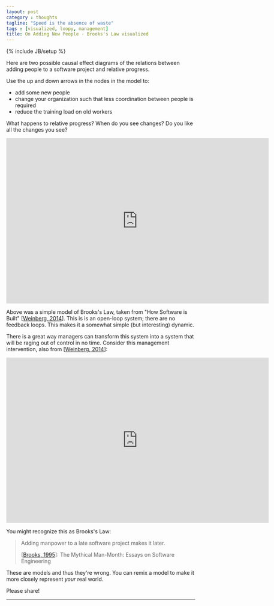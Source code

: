 ```yaml
---
layout: post
category : thoughts
tagline: "Speed is the absence of waste"
tags : [visualized, loopy, management]
title: On Adding New People - Brooks's Law visualized
---
```


{% include JB/setup %}

Here are two possible causal effect diagrams
of the relations between adding people to a software project
and relative progress.

Use the up and down arrows in the nodes in the model to:

 * add some new people
 * change your organization 
   such that less coordination between people is required
 * reduce the training load on old workers

What happens to relative progress? When do you see changes? 
Do you like all the changes you see?

<iframe width="700" height="440" frameborder="0" src="http://ncase.me/loopy/v1.1/?embed=1&data=[[[3,588,94,0.5,%22%2523%2520New%2520People%22,5],[4,308,169,0.5,%22Training%2520Load%2520on%2520Old%2520Workers%22,1],[5,873,156,0.5,%22Coordination%2520Required%22,1],[6,303,408,0.5,%22Productive%2520Work%2520Finished%22,1],[7,864,425,0.5,%22Amount%2520of%2520Work%2520to%2520be%2520Done%22,1],[8,599,575,0.5,%22Relative%2520Progress%22,3]],[[3,5,34,1,0],[7,8,12,-1,0],[3,4,-31,1,0],[4,6,-25,-1,0],[6,8,-24,1,0],[5,7,14,1,0]],[],8%5D"></iframe>

Above was a simple model of Brooks's Law,
taken from "How Software is Built" [[Weinberg, 2014]].
This is is an open-loop system; 
there are no feedback loops.
This makes it a somewhat simple (but interesting) dynamic.

There is a great way managers can transform this system 
into a system that will be raging out of control in no time.
Consider this management intervention, also from [[Weinberg, 2014]]:

<iframe width="700" height="440" frameborder="0" src="http://ncase.me/loopy/v1.1/?embed=1&data=[[[3,595,121,0.5,%22%2523%2520New%2520People%22,5],[4,315,196,0.5,%22Training%2520Load%2520on%2520Old%2520Workers%22,1],[5,880,183,0.5,%22Coordination%2520Required%22,1],[6,310,435,0.5,%22Productive%2520Work%2520Finished%22,1],[7,871,452,0.5,%22Amount%2520of%2520Work%2520to%2520be%2520Done%22,1],[8,606,602,0.5,%22Relative%2520Progress%22,3]],[[3,5,34,1,0],[7,8,12,-1,0],[3,4,-31,1,0],[4,6,-25,-1,0],[6,8,-24,1,0],[5,7,14,1,0],[8,3,22,-1,0]],[[701,309,%22Foolish%2520managers%2520%250Ablindly%2520add%2520people%2520%250Awhen%2520relative%2520progress%2520%250Ais%2520low.%22]],9%5D"></iframe>

You might recognize this as Brooks's Law:

> Adding manpower to a late software project makes it later.
>
> [[Brooks, 1995]]: The Mythical Man-Month: Essays on Software Engineering

These are models and thus they're wrong.
You can remix a model to make it more closely represent *your* real world.

Please share!

---

 [loopy]: http://ncase.me/loopy/
 [Weinberg, 2014]: https://leanpub.com/howsoftwareisbuilt
 [Brooks, 1995]: http://my.safaribooksonline.com/book/software-engineering-and-development/project-management/0201835959